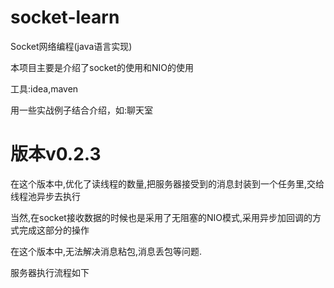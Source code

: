 # socket-learn
Socket网络编程(java语言实现)

本项目主要是介绍了socket的使用和NIO的使用

工具:idea,maven

用一些实战例子结合介绍，如:聊天室

# 版本v0.2.3
在这个版本中,优化了读线程的数量,把服务器接受到的消息封装到一个任务里,交给线程池异步去执行

当然,在socket接收数据的时候也是采用了无阻塞的NIO模式,采用异步加回调的方式完成这部分的操作

在这个版本中,无法解决消息粘包,消息丢包等问题.

服务器执行流程如下

